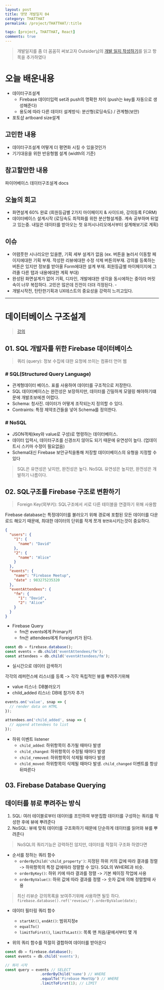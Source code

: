 ```yaml
---
layout: post
title: 댓댓 개발일지 04
category: THATTHAT
permalink: /project/THATTHAT/:title

tags: [project, THATTHAT, React]
comments: true
---
```

>개발일지를 좀 더 꼼꼼히 써보고자 Outsider님의 [개발 일지 작성하기](https://blog.outsider.ne.kr/1067)를 읽고 항목을 추가하였다


# 오늘 배운내용
* 데이터구조설계
	* Firebase 데이터입력 set과 push의 명확한 차이 (push는 key를 자동으로 생성해준다)
	* 용도에 따라 다른 데이터 설계방식: 분산형(로딩속도) / 관계형(보안)
* 포토샵 artboard size설계

## 고민한 내용
* 데이터구조설계 어떻게 더 평면화 시킬 수 있을것인가
* 기기대응을 위한 반응형웹 설계 (width의 기준)

## 참고할만한 내용
파이어베이스 데이터구조설계 docs

## 오늘의 회고
- 화면설계 60% 완료 (회원등급별 2가지 마이페이지 & 사이드바, 강의등록 FORM)
- 데이터베이스 설계시작 (로딩속도 최적화를 위한 분산형설계중. 계속 공부하며 뒤엎고 있는중. 내일은 데이터를 받아오는 첫 유저시나리오에서부터 설계해보기로 계획)

## 이슈
- 어렴풋한 시나리오만 있을뿐, 기획 세부 설계가 없음 (ex. 버튼을 눌러서 이동할 페이지에대한 기획 부재. 작성한 리뷰에대한 수정 삭제 버튼의부재. 강의를 등록하는 버튼은 있지만 정보를 받아올 Form에대한 설계 부재. 회원등급별 마이페이지에 그려줄 다른 탭과 내용에대한 계획 부대)
- 완성된 화면설계가 없어 기획, 디자인, 개발에대한 생각을 동시에하는 중이라 머릿속이 너무 복잡하다. 고민은 많은데 진전이 더뎌 걱정된다. -
- 개발시작전, 탄탄한기획과 UX테스트의 중요성을 강력히 느끼고있다.

---
# 데이터베이스 구조설계
>[강의](https://www.youtube.com/watch?v=WacqhiI-g_o&list=PLl-K7zZEsYLlP-k-RKFa7RyNPa9_wCH2s)

## 01. SQL 개발자를 위한 Firebase 데이터베이스

>쿼리 (query): 정보 수집에 대한 요청에 쓰이는 컴퓨터 언어 웹

### # SQL(Structured Query Language)
* 관계형데이터 베이스. 표를 사용하여 데이터를 구조적으로 저장한다.
* SQL 데이터베이스는 완전성은 보장하지만, 데이터를 긴밀하게 모델링 해야하기떄문에 개발초보에겐 어렵다.
* Schema: 청사진. 데이터가 어떻게 조작되는지 정의할 수 있다.
* Contraints: 특정 제약조건들을 넣어 Schema를 정의한다.

### # NoSQL
* JSON객체(key와 value로 구성)로 명령하는 데이터베이스.
* 데이터 입력시, 데이터구조를 신경쓰지 않아도 되기 때문에 유연성이 높다. (업데이트시 스키마 수정이 필요없음)
* Schema대신 Firebase 보안규칙을통해 저장할 데이터베이스의 유형을 지정할 수 있다

>SQL은 유연성은 낮지만, 완전성은 높다. NoSQL 유연성은 높지만, 완전성은 개발하기 나름이다.

## 02. SQL구조를 Firebase 구조로 변환하기

>Foreign Key(외부키): SQL구조에서 서로 다른 테이블을 연결하기 위해 사용함

Firebase database는 특정데이터를 불러오기 위해 경로에 포함된 모든 데이터를 다운로드 해오기 때문에, 최대한 데이터의 단위를 작게 쪼개 `평면화`시키는것이 중요하다.

```json
{
  "users": {
    "1": {
      "name": "David"
    },
    "2": {
      "name": "Alice"
    }
  },
  "events": {
    "name": "Firebase Meetup",
    "date" : 983275235320
  },
  "eventAttendees": {
    "fm": {
      "1": "David",
      "2": "Alice"
    }
  }
}
```

* Firebase Query
  * fm은 events에게 Primary키
  * fm은 attendees에게 Foreign키가 된다.

```js
const db = firebase.database();
const events = db.child('eventAttendees/fm');
const attendees = db.child('eventAttendees/fm');
```

* 실시간으로 데이터 검색하기

각각의 레퍼런스에 리스너를 등록 -> 각각 독립적인 뷰를 뿌려주기위해
  * value 리스너: DB불러오기
  * child_added 리스너: DB에 참가자 추가

```js
events.on('value', snap => {
  // render data on HTML
});

attendees.on('child_added', snap => {
  // append attendees to list
});
```

* 하위 이벤트 listener
  * `child_added`: 하위항목이 추가될 때마다 발생
  * `child_changed`: 하위항목이 수정될 때마다 발생
  * `child_removed`: 하위항목이 삭제될 때마다 발생
  * `child_moved`: 하위항목이 삭제될 때마다 발생. `child_changed` 이벤트를 항상 뒤따른다


## 03. Firebase Database Querying

## 데이터를 뷰로 뿌려주는 방식
1. SQL: 여러 테이블로부터 데이터를 조인하여 부분집합 데이터를 구성하는 쿼리를 작성한 후에 뷰에 뿌려준다
2. NoSQL: 뷰에 맞춰 데이터를 구조화하기 때문에 단순하게 데이터를 읽어와 뷰를 뿌려준다

>NoSQL의 쿼리기능은 강력하진 않지만, 데이터를 적절히 구조화 하였다면

* 순서를 정하는 쿼리 함수
  * `orderByChild('child_property')`: 지정된 하위 키의 값에 따라 결과를 정렬 -> 하위항목의 특정 값에따라 정렬할 수 있다. SQL의 WHERE과 비슷.
  * `orderByKey()`:	하위 키에 따라 결과를 정렬 -> 기본 페이징 작업에 사용
  * `orderByValue()`:	하위 값에 따라 결과를 정렬 -> 숫자 값에 의해 정렬할때 사용

>최신 리뷰순 강의목록을 보여주기위해 사용하면 될듯 하다.
`firebase.database().ref('reveiws/').orderByValue(date);`

* 데이터 필터링 쿼리 함수
  * `startAt()`, `endAt()`: 범위지정e
  * `equalTo()`
  * `limitToFirst()`, `limitToLast()`: 목록 맨 처음/끝에서부터 몇 개

* 위의 쿼리 함수를 적절히 결합하여 데이터를 받아온다
```js
const db = firebase.database();
const events = db.child('events');

// 쿼리 시작
const query = events // SELECT
                .orderByChild('name') // WHERE
                .equalTo('Firebase MeetUp') // WHERE
                .limitToFirst(1); // LIMIT
```
